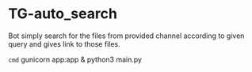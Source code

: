# TG-auto_search

Bot simply search for the files from provided channel according to given query and gives link to those files.

`cmd` gunicorn app:app & python3 main.py
